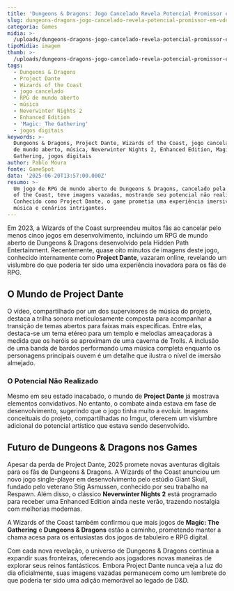 ```yaml
---
title: 'Dungeons & Dragons: Jogo Cancelado Revela Potencial Promissor em Vídeo Inédito'
slug: dungeons-dragons-jogo-cancelado-revela-potencial-promissor-em-vdeo-indito
categoria: Games
midia: >-
  /uploads/dungeons-dragons-jogo-cancelado-revela-potencial-promissor-em-vdeo-indito-thumb.jpg
tipoMidia: imagem
thumb: >-
  /uploads/dungeons-dragons-jogo-cancelado-revela-potencial-promissor-em-vdeo-indito-thumb.jpg
tags:
  - Dungeons & Dragons
  - Project Dante
  - Wizards of the Coast
  - jogo cancelado
  - RPG de mundo aberto
  - música
  - Neverwinter Nights 2
  - Enhanced Edition
  - 'Magic: The Gathering'
  - jogos digitais
keywords: >-
  Dungeons & Dragons, Project Dante, Wizards of the Coast, jogo cancelado, RPG
  de mundo aberto, música, Neverwinter Nights 2, Enhanced Edition, Magic: The
  Gathering, jogos digitais
author: Pablo Moura
fonte: GameSpot
data: '2025-06-20T13:57:00.000Z'
resumo: >-
  Um jogo de RPG de mundo aberto de Dungeons & Dragons, cancelado pela Wizards
  of the Coast, teve imagens vazadas, mostrando seu potencial não realizado.
  Conhecido como Project Dante, o game prometia uma experiência imersiva com
  música e cenários intrigantes.
---
```


Em 2023, a Wizards of the Coast surpreendeu muitos fãs ao cancelar pelo menos cinco jogos em desenvolvimento, incluindo um RPG de mundo aberto de Dungeons & Dragons desenvolvido pela Hidden Path Entertainment. Recentemente, quase oito minutos de imagens deste jogo, conhecido internamente como **Project Dante**, vazaram online, revelando um vislumbre do que poderia ter sido uma experiência inovadora para os fãs de RPG.

## O Mundo de Project Dante

O vídeo, compartilhado por um dos supervisores de música do projeto, destaca a trilha sonora meticulosamente composta para acompanhar a transição de temas abertos para faixas mais específicas. Entre elas, destaca-se um tema etéreo para um templo e melodias ameaçadoras à medida que os heróis se aproximam de uma caverna de Trolls. A inclusão de uma banda de bardos performando uma música completa enquanto os personagens principais ouvem é um detalhe que ilustra o nível de imersão almejado.

### O Potencial Não Realizado

Mesmo em seu estado inacabado, o mundo de **Project Dante** já mostrava elementos convidativos. No entanto, o combate ainda estava em fase de desenvolvimento, sugerindo que o jogo tinha muito a evoluir. Imagens conceituais do projeto, compartilhadas no Imgur, oferecem um vislumbre adicional do potencial artístico que estava sendo desenvolvido.

## Futuro de Dungeons & Dragons nos Games

Apesar da perda de Project Dante, 2025 promete novas aventuras digitais para os fãs de Dungeons & Dragons. A Wizards of the Coast anunciou um novo jogo single-player em desenvolvimento pelo estúdio Giant Skull, fundado pelo veterano Stig Asmussen, conhecido por seu trabalho na Respawn. Além disso, o clássico **Neverwinter Nights 2** está programado para receber uma Enhanced Edition ainda neste verão, trazendo nostalgia com melhorias modernas.

A Wizards of the Coast também confirmou que mais jogos de **Magic: The Gathering** e **Dungeons & Dragons** estão a caminho, prometendo manter a chama acesa para os entusiastas dos jogos de tabuleiro e RPG digital.

Com cada nova revelação, o universo de Dungeons & Dragons continua a expandir suas fronteiras, oferecendo aos jogadores novas maneiras de explorar seus reinos fantásticos. Embora Project Dante nunca veja a luz do dia oficialmente, suas imagens vazadas permanecem como um lembrete do que poderia ter sido uma adição memorável ao legado de D&D.
